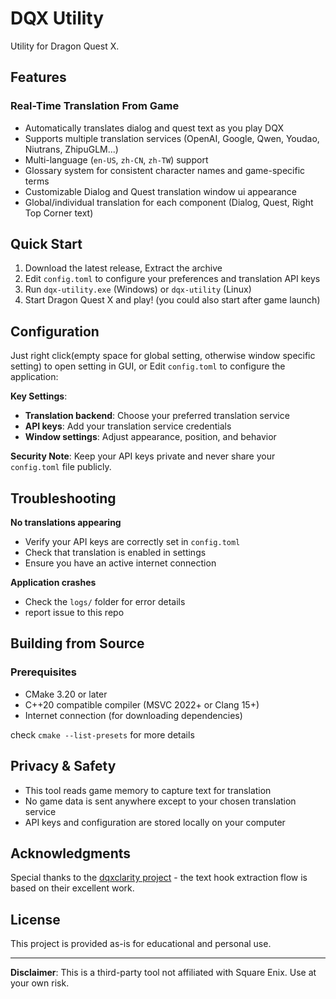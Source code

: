 # DQX Utility

Utility for Dragon Quest X.

## Features

### Real-Time Translation From Game

- Automatically translates dialog and quest text as you play DQX
- Supports multiple translation services (OpenAI, Google, Qwen, Youdao, Niutrans, ZhipuGLM...)
- Multi-language (`en-US`, `zh-CN`, `zh-TW`) support
- Glossary system for consistent character names and game-specific terms
- Customizable Dialog and Quest translation window ui appearance
- Global/individual translation for each component (Dialog, Quest, Right Top Corner text) 

## Quick Start

1. Download the latest release, Extract the archive
2. Edit `config.toml` to configure your preferences and translation API keys
3. Run `dqx-utility.exe` (Windows) or `dqx-utility` (Linux)
4. Start Dragon Quest X and play! (you could also start after game launch)

## Configuration

Just right click(empty space for global setting, otherwise window specific setting) to open setting in GUI, or Edit `config.toml` to configure the application:

**Key Settings**:
- **Translation backend**: Choose your preferred translation service
- **API keys**: Add your translation service credentials
- **Window settings**: Adjust appearance, position, and behavior

**Security Note**: Keep your API keys private and never share your `config.toml` file publicly.

## Troubleshooting

**No translations appearing**
- Verify your API keys are correctly set in `config.toml`
- Check that translation is enabled in settings
- Ensure you have an active internet connection

**Application crashes**
- Check the `logs/` folder for error details
- report issue to this repo

## Building from Source

### Prerequisites

- CMake 3.20 or later
- C++20 compatible compiler (MSVC 2022+ or Clang 15+)
- Internet connection (for downloading dependencies)

check `cmake --list-presets` for more details

## Privacy & Safety

- This tool reads game memory to capture text for translation
- No game data is sent anywhere except to your chosen translation service
- API keys and configuration are stored locally on your computer

## Acknowledgments

Special thanks to the [dqxclarity project](https://github.com/dqx-translation-project/dqxclarity) - the text hook extraction flow is based on their excellent work.

## License

This project is provided as-is for educational and personal use.

---

**Disclaimer**: This is a third-party tool not affiliated with Square Enix. Use at your own risk.
